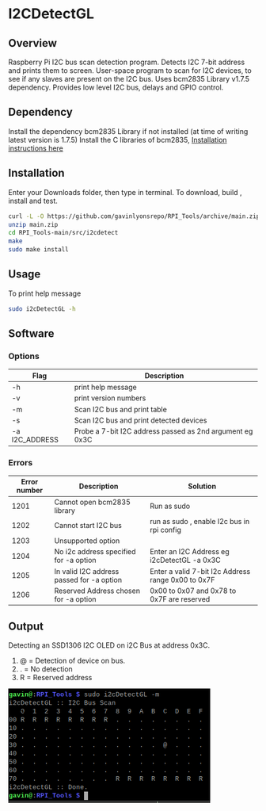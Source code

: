 
# I2CDetectGL

## Overview

Raspberry Pi I2C bus scan detection program.
Detects I2C 7-bit address and prints them to screen.
User-space program to scan for I2C devices, to see if any slaves are present on the I2C bus.
Uses bcm2835 Library v1.7.5 dependency. Provides low level I2C bus, delays and GPIO control.

## Dependency

Install the dependency bcm2835 Library if not installed (at time of writing latest version is 1.7.5)
Install the C libraries of bcm2835, [Installation instructions here](http://www.airspayce.com/mikem/bcm2835/)

## Installation

Enter your Downloads folder, then type in terminal.
To download, build , install and test.

```sh
curl -L -O https://github.com/gavinlyonsrepo/RPI_Tools/archive/main.zip
unzip main.zip
cd RPI_Tools-main/src/i2cdetect
make
sudo make install
```

## Usage

To print help message

```sh
sudo i2cDetectGL -h
```

## Software

### Options

|  Flag | Description |
|  --- | ----|
| -h | print help message|
| -v | print version numbers |
| -m | Scan I2C bus and print table |
| -s | Scan I2C bus and print detected devices |
| -a I2C_ADDRESS | Probe a 7-bit I2C address passed as 2nd argument eg 0x3C |


### Errors

| Error number | Description | Solution |
| --- | ----| ----| 
| 1201 | Cannot open bcm2835 library | Run as sudo |
| 1202 | Cannot start I2C bus | run as sudo , enable I2c bus in rpi config |
| 1203 | Unsupported option | |
| 1204 | No i2c address specified for -a option | Enter an I2C Address eg i2cDetectGL -a 0x3C |
| 1205 | In valid I2C address passed for -a option| Enter a valid 7-bit I2c Address range 0x00 to 0x7F |
| 1206 | Reserved Address chosen for -a option | 0x00 to 0x07 and 0x78 to 0x7F are reserved |

## Output

Detecting an SSD1306 I2C OLED on i2C Bus at address  0x3C.

1. @ = Detection of device on bus.
2. . = No detection 
3. R = Reserved address 

![i2c](https://github.com/gavinlyonsrepo/RPI_TOOLS/blob/main/extras/image/i2c.png)
